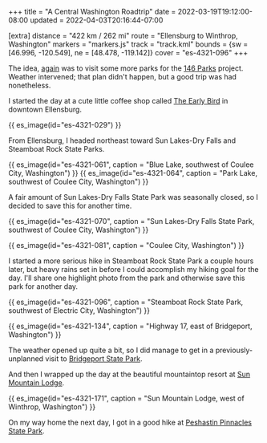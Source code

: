 +++
title = "A Central Washington Roadtrip"
date = 2022-03-19T19:12:00-08:00
updated = 2022-04-03T20:16:44-07:00

[extra]
distance = "422 km / 262 mi"
route = "Ellensburg to Winthrop, Washington"
markers = "markers.js"
track = "track.kml"
bounds = {sw = [46.996, -120.549], ne = [48.478, -119.142]}
cover = "es-4321-096"
+++

The idea, [again](../01-14-eastern-washington/) was to visit some more parks for the [146 Parks](https://146parks.blog) project. Weather intervened; that plan didn't happen, but a good trip was had nonetheless.

<!-- more -->

I started the day at a cute little coffee shop called [The Early Bird](https://earlybirdeatery.com) in downtown Ellensburg.

{{ es_image(id="es-4321-029") }}

From Ellensburg, I headed northeast toward Sun Lakes-Dry Falls and Steamboat Rock State Parks.

{{ es_image(id="es-4321-061", caption = "Blue Lake, southwest of Coulee City, Washington") }}
{{ es_image(id="es-4321-064", caption = "Park Lake, southwest of Coulee City, Washington") }}

A fair amount of Sun Lakes-Dry Falls State Park was seasonally closed, so I decided to save this for another time.

{{ es_image(id="es-4321-070", caption = "Sun Lakes-Dry Falls State Park, southwest of Coulee City, Washington") }}

{{ es_image(id="es-4321-081", caption = "Coulee City, Washington") }}

I started a more serious hike in Steamboat Rock State Park a couple hours later, but heavy rains set in before I could accomplish my hiking goal for the day. I'll share one highlight photo from the park and otherwise save this park for another day.

{{ es_image(id="es-4321-096", caption = "Steamboat Rock State Park, southwest of Electric City, Washington") }}

{{ es_image(id="es-4321-134", caption = "Highway 17, east of Bridgeport, Washington") }}

The weather opened up quite a bit, so I did manage to get in a previously-unplanned visit to [Bridgeport State Park](https://146parks.blog/bridgeport/).

And then I wrapped up the day at the beautiful mountaintop resort at [Sun Mountain Lodge](https://www.sunmountainlodge.com).

{{ es_image(id="es-4321-171", caption = "Sun Mountain Lodge, west of Winthrop, Washington") }}

On my way home the next day, I got in a good hike at [Peshastin Pinnacles State Park](https://146parks.blog/peshastin-pinnacles/).
